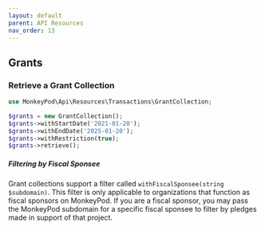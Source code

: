 ```yaml
---
layout: default
parent: API Resources
nav_order: 13
---
```


## Grants

### Retrieve a Grant Collection

```php
use MonkeyPod\Api\Resources\Transactions\GrantCollection;

$grants = new GrantCollection();
$grants->withStartDate('2021-01-20');
$grants->withEndDate('2025-01-20');
$grants->withRestriction(true);
$grants->retrieve();
```

##### Filtering by Fiscal Sponsee
Grant collections support a filter called ```withFiscalSponsee(string $subdomain)```. This filter
is only applicable to organizations that function as fiscal sponsors on MonkeyPod. If you are a fiscal
sponsor, you may pass the MonkeyPod subdomain for a specific fiscal sponsee to filter by pledges
made in support of that project.